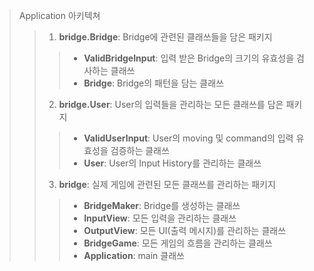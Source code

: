 > Application 아키텍쳐
> > 1. **bridge.Bridge**: Bridge에 관련된 클래쓰들을 담은 패키지
> > > - **ValidBridgeInput**: 입력 받은 Bridge의 크기의 유효성을 검사하는 클래쓰
> > > - **Bridge**: Bridge의 패턴을 담는 클래쓰
> > 2. **bridge.User**: User의 입력들을 관리하는 모든 클래쓰를 담은 패키지
> > > - **ValidUserInput**: User의 moving 및 command의 입력 유효성을 검증하는 클래쓰
> > > - **User**: User의 Input History를 관리하는 클래쓰
> > 3. **bridge**: 실제 게임에 관련된 모든 클래쓰를 관리하는 패키지
> > > - **BridgeMaker**: Bridge를 생성하는 클래쓰
> > > - **InputView**: 모든 입력을 관리하는 클래쓰
> > > - **OutputView**: 모든 UI(출력 메시지)를 관리하는 클래쓰
> > > - **BridgeGame**: 모든 게임의 흐름을 관리하는 클래쓰
> > > - **Application**: main 클래쓰